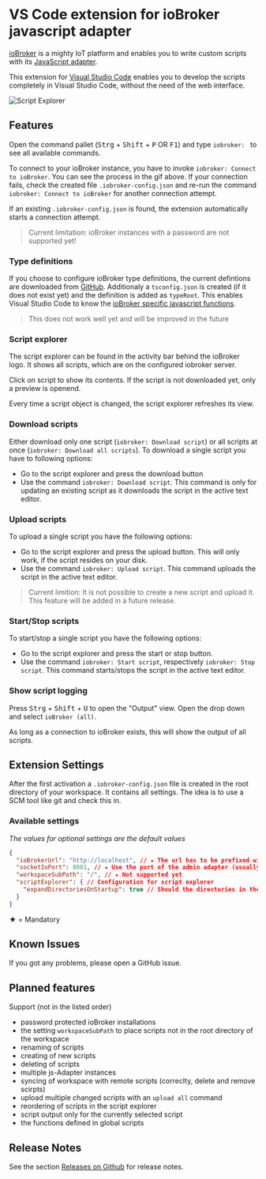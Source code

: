 # VS Code extension for ioBroker javascript adapter

[ioBroker](https://www.iobroker.net/) is a mighty IoT platform and enables you to write custom scripts with its [JavaScript adapter](https://github.com/ioBroker/ioBroker.javascript). 

This extension for [Visual Studio Code](https://code.visualstudio.com/) enables you to develop the scripts completely in Visual Studio Code, without the need of the web interface. 

![Script Explorer](https://media.githubusercontent.com/media/nokxs/iobroker-javascript-vs-code-extension/main/doc/script-explorer.gif)

## Features

Open the command pallet (<kbd>Strg</kbd> + <kbd>Shift</kbd> + <kbd>P</kbd> OR <kbd>F1</kbd>) and type `iobroker: ` to see all available commands.

To connect to your ioBroker instance, you have to invoke `iobroker: Connect to ioBroker`. You can see the process
in the gif above. If your connection fails, check the created file `.iobroker-config.json` and re-run the command `iobroker: Connect to ioBroker` for another connection attempt.

If an existing `.iobroker-config.json` is found, the extension automatically starts a connection attempt.

> Current limitation: ioBroker instances with a password are not supported yet!

### Type definitions

If you choose to configure ioBroker type definitions, the current defintions are downloaded from [GitHub](https://github.com/ioBroker/ioBroker.javascript/blob/master/lib/javascript.d.ts). Additionaly a `tsconfig.json` is created
(if it does not exist yet) and the definition is added as `typeRoot`. This enables Visual Studio Code to know
the [ioBroker specific javascript functions](https://github.com/ioBroker/ioBroker.javascript/blob/master/docs/en/javascript.md).

> This does not work well yet and will be improved in the future

### Script explorer
The script explorer can be found in the activity bar behind the ioBroker logo. It shows all scripts, which are on
the configured iobroker server.

Click on script to show its contents. If the script is not downloaded yet, only a preview is openend. 

Every time a script object is changed, the script explorer refreshes its view.

### Download scripts
Either download only one script (`iobroker: Download script`) or all scripts at once (`iobroker: Download all scripts`).
To download a single script you have to following options:

* Go to the script explorer and press the download button
* Use the command `iobroker: Download script`. This command is only for updating an existing script as it downloads 
the script in the active text editor.

### Upload scripts
To upload a single script you have the following options:

* Go to the script explorer and press the upload button. This will only work, if the script resides on your disk.
* Use the command `iobroker: Upload script`. This command uploads the script in the active text editor.

> Current limition: It is not possible to create a new script and upload it. This feature will be added in a future release.
### Start/Stop scripts
To start/stop a single script you have the following options:

* Go to the script explorer and press the start or stop button.
* Use the command `iobroker: Start script`, respectively `iobroker: Stop script`. This command starts/stops the script in the active text editor.

### Show script logging
Press <kbd>Strg</kbd> + <kbd>Shift</kbd> + <kbd>U</kbd> to open the "Output" view. Open the drop down and select `ioBroker (all)`.

As long as a connection to ioBroker exists, this will show the output of all scripts.

## Extension Settings

After the first activation a `.iobroker-config.json` file is created in the root directory of your workspace. It contains all settings. The idea is to use a SCM tool like git and check this in.

### Available settings

*The values for optional settings are the default values*

```json
{
  "ioBrokerUrl": "http://localhost", // ★ The url has to be prefixed with http/https. Specify no port here
  "socketIoPort": 8081, // ★ Use the port of the admin adapter (usually 8081). Do not use the port of the socket.io Adapter (usually 8084) as this will not work, because of missing permissions.
  "workspaceSubPath": "/", // ★ Not supported yet
  "scriptExplorer": { // Configuration for script explorer
    "expandDirectoriesOnStartup": true // Should the directories in the script explorer be expanded on startup
  }
}
```

★ = Mandatory

## Known Issues

If you got any problems, please open a GitHub issue.

## Planned features

Support (not in the listed order)
* password protected ioBroker installations
* the setting `workspaceSubPath` to place scripts not in the root directory of the workspace
* renaming of scripts
* creating of new scripts
* deleting of scripts
* multiple js-Adapter instances
* syncing of workspace with remote scripts (correclty, delete and remove scirpts)
* upload multiple changed scripts with an `upload all` command
* reordering of scripts in the script explorer
* script output only for the currently selected script
* the functions defined in global scripts

## Release Notes

See the section [Releases on Github](https://github.com/nokxs/iobroker-javascript-vs-code-extension/releases) for release notes.
